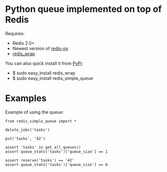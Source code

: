 Python queue implemented on top of Redis
===========================================

Requires:

* Redis 2.0+
* Newest version of [redis-py](http://github.com/andymccurdy/redis-py)
* [redis_wrap](http://pypi.python.org/pypi/redis_wrap)

You can also quick install it from [PyPi](http://pypi.python.org/pypi/redis_simple_queue):
    
* $ sudo easy_install redis_wrap
* $ sudo easy_install redis_simple_queue


Examples
========

Example of using the queue:

    from redis_simple_queue import *

    delete_jobs('tasks')

    put('tasks', '42')

    assert 'tasks' in get_all_queues()
    assert queue_stats('tasks')['queue_size'] == 1

    assert reserve('tasks') == '42'
    assert queue_stats('tasks')['queue_size'] == 0
